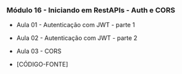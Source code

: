 ### Módulo 16 - Iniciando em RestAPIs - Auth e CORS

- Aula 01 - Autenticação com JWT - parte 1

- Aula 02 - Autenticação com JWT - parte 2

- Aula 03 - CORS

- [CÓDIGO-FONTE]